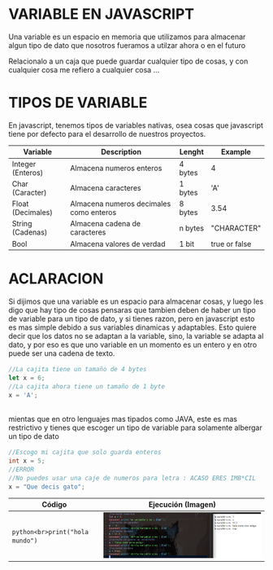 # VARIABLE EN JAVASCRIPT
Una variable es un espacio en memoria que utilizamos para almacenar algun tipo de dato que
nosotros fueramos a utilzar ahora o en el futuro

Relacionalo a un caja que puede guardar cualquier tipo de cosas, y con cualquier cosa me refiero a cualquier cosa ...

# TIPOS DE VARIABLE
En javascript, tenemos tipos de variables nativas, osea cosas que javascript tiene por defecto para el desarrollo de 
nuestros proyectos.
  
|Variable|Description|Lenght|Example|
|--------|-----------|------|-------|
|Integer (Enteros)|Almacena numeros enteros|4 bytes|4|
|Char (Caracter)|Almacena caracteres|1 bytes|'A'|
|Float (Decimales)|Almacena numeros decimales como enteros|8 bytes|3.54|
|String (Cadenas)|Almacena cadena de caracteres|n bytes|"CHARACTER"|
|Bool|Almacena valores de verdad|1 bit|true or false|

# ACLARACION
Si dijimos que una variable es un espacio para almacenar cosas, y luego les digo que hay tipo de cosas 
pensaras que tambien deben de haber un tipo de variable para un tipo de dato, y si tienes razon, pero en javascript 
esto es mas simple debido a sus variables dinamicas y adaptables.
Esto quiere decir que los datos no se adaptan a la variable, sino, la variable se adapta al dato, y por eso es que 
uno variable en un momento es un entero y en otro puede ser una cadena de texto.
```js
//La cajita tiene un tamaño de 4 bytes
let x = 6;
//La cajita ahora tiene un tamaño de 1 byte
x = 'A';
  
```
mientas que en otro lenguajes mas tipados como JAVA, este es mas restrictivo y tienes que escoger un tipo de variable 
para solamente albergar un tipo de dato
```java
//Escogo mi cajita que solo guarda enteros
int x = 5;
//ERROR
//No puedes usar una caje de numeros para letra : ACASO ERES IMB*CIL
x = "Que decis gato";
```
| Código                           | Ejecución (Imagen)           |
|----------------------------------|-----------------------------|
| ```python<br>print("hola mundo")``` | ![Imagen](img/variableType.png)        |
